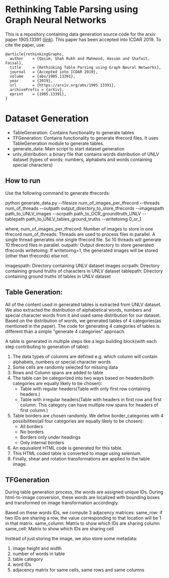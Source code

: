 # Rethinking Table Parsing using Graph Neural Networks

This is a repository containing data generation source code for the arxiv paper 1905.13391 ([link](https://arxiv.org/pdf/1905.13391.pdf)). This paper has been accepted into 
ICDAR 2019. To cite the paper, use:

```
@article{rethinkingGraphs,
  author    = {Qasim, Shah Rukh and Mahmood, Hassan and Shafait, Faisal},
  title     = {Rethinking Table Parsing using Graph Neural Networks},
  journal   = {Accepted into ICDAR 2019},
  volume    = {abs/1905.13391},
  year      = {2019},
  url       = {https://arxiv.org/abs/1905.13391},
  archivePrefix = {arXiv},
  eprint    = {1905.13391},
}
```

# Dataset Generation

* TableGeneration: Contains functionality to generate tables
* TFGeneration: Contains functionality to generate tfrecord files. It uses TableGeneration module to generate tables.
* generate_data: Main script to start dataset generation
* unlv_distribution: a binary file that contains words distribution of UNLV dataset (types of words: numbers, alphabets and words containing special characters)

## How to run
Use the following command to generate tfrecords:

python generate_data.py --filesize num_of_images_per_tfrecord --threads num_of_threads --outpath output_directory_to_store_tfrecords --imagespath path_to_UNLV_images --ocrpath path_to_OCR_groundtruth_UNLV --tablepath path_to_UNLV_tables_ground_truths --writetoimg 0_or_1


where,
num_of_images_per_tfrecord: Number of images to store in one tfrecord
num_of_threads: Threads are used to process files in parallel. A single thread generates one single tfrecord file. So 10 threads will generate 10 tfrecord files in parallel.
outpath: Output directory to store generated tfrecords
writetoimg: If writetoimg=1, the generated images will be stored (other than tfrecords) else not.

imagespath: Directory containing UNLV dataset images
ocrpath: Directory containing ground truths of characters in UNLV dataset
tablepath: Directory containing ground truths of tables in UNLV dataset


## Table Generation:

All of the content used in generated tables is extracted from UNLV dataset. We also extracted the distribution of alphabetical words, numbers and special character words from it and used same distribution for our dataset. Based on the distribution of words, we generated tables of 4 categories(as mentioned in the paper). The code for generating 4 categories of tables is different than a simple "generate 4 categories" approach.

A table is generated in multiple steps like a lego building block(with each step contributing to generation of table):
1. The data types of columns are defined e.g. which column will contain alphabets, numbers or special character words
2. Some cells are randomly selected for missing data
3. Rows and Column spans are added to table
4. The table can be categorized into two ways based on headers(both categories are equally likely to be chosen):
    -   Table with regular headers(Table with only first row containing headers.)
    -   Table with irregular headers(Table with headers in first row and first column. This category can have multiple row spans for headers of first column.)
5. Table borders are chosen randomly. We define border_categories with 4 possibilities(all four categories are equally likely to be chosen):
    -   All borders
    -   No borders
    -   Borders only under headings
    -   Only internal borders
6. An equivalent HTML code is generated for this table.
7. This HTML coded table is converted to image using selenium.
6. Finally, shear and rotation transformations are applied to the table image.


## TFGeneration

During table generation process, the words are assigned unique IDs. During html-to-image conversion, these words are localized with bounding boxes and transformed on image transformation accordingly.

Based on these words IDs, we compute 3 adjacency matrices:
same_row: if two IDs are sharing a row, the value corresponding to that location will be 1 in that matrix.
same_column: Matrix to show which IDs are sharing column
same_cell: Matrix to show which IDs are sharing cell

Instead of just storing the image, we also store some metadata:
1. image height and width
2. number of words in table
3. table category
4. word IDs
5. adjacency matrix for same cells, same rows and same columns


